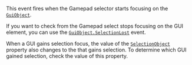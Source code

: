 This event fires when the Gamepad selector starts focusing on the
[`GuiObject`](https://create.roblox.com/docs/reference/engine/classes/GuiObject).

If you want to check from the Gamepad select stops focusing on the GUI
element, you can use the [`GuiObject.SelectionLost`](https://create.roblox.com/docs/reference/engine/classes/GuiObject#SelectionLost) event.

When a GUI gains selection focus, the value of the
[`SelectionObject`](https://create.roblox.com/docs/reference/engine/classes/GuiService#SelectionObject) property also changes
to the that gains selection. To determine which GUI gained selection,
check the value of this property.